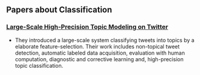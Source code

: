 ## Papers about Classification

### [Large-Scale High-Precision Topic Modeling on Twitter](KDD14Jubjub.pdf)
- They introduced a large-scale system classifying tweets into topics by a elaborate feature-selection. Their work includes non-topical tweet detection, automatic labeled data acquisition, evaluation with human computation, diagnostic and corrective learning and, high-precision topic classification. 
